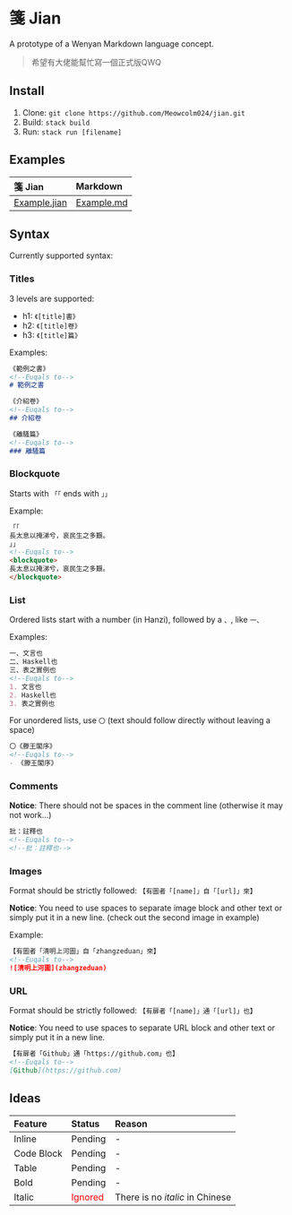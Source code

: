 # 箋 Jian

A prototype of a Wenyan Markdown language concept.

> 希望有大佬能幫忙寫一個正式版QWQ

## Install

1. Clone: `git clone https://github.com/Meowcolm024/jian.git`
2. Build: `stack build`
3. Run: `stack run [filename]`

## Examples

| 箋 Jian                      | Markdown                 |
| :--------------------------- | :----------------------- |
| [Example.jian](example.jian) | [Example.md](example.md) |

## Syntax

Currently supported syntax:

### Titles

3 levels are supported:

- h1: `《[title]書》`
- h2: `《[title]卷》`
- h3: `《[title]篇》`

Examples:

``` markdown
《範例之書》
<!--Euqals to-->
# 範例之書

《介紹卷》
<!--Euqals to-->
## 介紹卷

《離騷篇》
<!--Euqals to-->
### 離騷篇
```

### Blockquote

Starts with `「「` ends with `」」`

Example:

``` markdown
「「
長太息以掩涕兮，哀民生之多艱。
」」
<!--Euqals to-->
<blockquote>
長太息以掩涕兮，哀民生之多艱。
</blockquote>
```

### List

Ordered lists start with a number (in Hanzi), followed by a `、`, like `一、`

Examples:

``` markdown
一、文言也
二、Haskell也
三、表之實例也
<!--Euqals to-->
1. 文言也
2. Haskell也
3. 表之實例也
```

For unordered lists, use `〇` (text should follow directly without leaving a space)

``` markdown
〇《滕王閣序》
<!--Euqals to-->
- 《滕王閣序》
```

### Comments

**Notice**: There should not be spaces in the comment line (otherwise it may not work...)

``` markdown
批：註釋也
<!--Euqals to-->
<!--批：註釋也-->
```

### Images

Format should be strictly followed: `【有圖者「[name]」自「[url]」來】`

**Notice**: You need to use spaces to separate image block and other text or simply put it in a new line.
(check out the second image in example)

Example:

``` markdown
【有圖者「清明上河圖」自「zhangzeduan」來】
<!--Euqals to-->
![清明上河圖](zhangzeduan)
```

### URL

Format should be strictly followed: `【有扉者「[name]」通「[url]」也】`

**Notice**: You need to use spaces to separate URL block and other text or simply put it in a new line.

``` markdown
【有扉者「Github」通「https://github.com」也】
<!--Euqals to-->
[Github](https://github.com)
```

## Ideas

| Feature    | Status                           | Reason                          |
| :--------- | :------------------------------- | :------------------------------ |
| Inline     | Pending                          | -                               |
| Code Block | Pending                          | -                               |
| Table      | Pending                          | -                               |
| Bold       | Pending                          | -                               |
| Italic     | <font color=red> Ignored </font> | There is no *italic* in Chinese |
